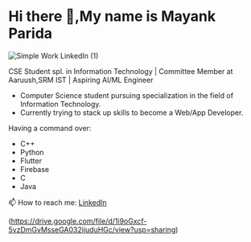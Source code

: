 # Hi there 👋,My name is Mayank Parida

![Simple Work LinkedIn (1)](https://user-images.githubusercontent.com/68542629/88942768-54f67c80-d2a8-11ea-9bfb-acd98a5ecae0.png)


CSE Student spl. in Information Technology | Committee Member at Aaruush,SRM IST | Aspiring AI/ML Engineer

* Computer Science student pursuing specialization in the field of Information Technology.
* Currently trying to stack up skills to become a Web/App Developer. 

Having a command over:
* C++
* Python
* Flutter
* Firebase
* C
* Java

📫 How to reach me: [LinkedIn](https://www.linkedin.com/in/mayankparida18/)

(https://drive.google.com/file/d/1i9oGxcf-5vzDmGvMsseGA032ijuduHGc/view?usp=sharing)
